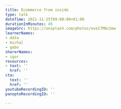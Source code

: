 ```yaml
---
title: Ecommerce from inside
type: talk
dateTime: 2021-11-25T09:00:00+01:00
durationInMinutes: 45
imageSrc: https://unsplash.com/photos/eveI7MOcSmw
learnerNames:
- dáša
- michal
- gabo
sharerNames:
- igor
resources:
- text: ''
  href: ''
cta:
  text: ''
  href: ''
youtubeRecordingID: ''
panoptoRecordingID: ''

---
```

